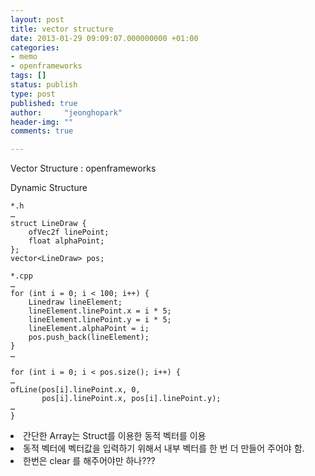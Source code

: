 ```yaml
---
layout: post
title: vector structure
date: 2013-01-29 09:09:07.000000000 +01:00
categories:
- memo
- openframeworks
tags: []
status: publish
type: post
published: true
author:     "jeonghopark"
header-img: ""
comments: true

---
```

Vector Structure : openframeworks

Dynamic Structure

<pre><code>*.h
…
struct LineDraw {
    ofVec2f linePoint;
    float alphaPoint;
};
vector&lt;LineDraw&gt; pos;

*.cpp
…
for (int i = 0; i &lt; 100; i++) {
    Linedraw lineElement;
    lineElement.linePoint.x = i * 5;
    lineElement.linePoint.y = i * 5;
    lineElement.alphaPoint = i;
    pos.push_back(lineElement);
}
…

for (int i = 0; i &lt; pos.size(); i++) {
…
ofLine(pos[i].linePoint.x, 0,
       pos[i].linePoint.x, pos[i].linePoint.y);
…
}</code></pre>

<li>
간단한 Array는 Struct를 이용한 동적 벡터를 이용

</li>
<li>
동적 벡터에 벡터값을 입력하기 위해서 내부 벡터를 한 번 더 만들어 주어야 함.

</li>
<li>
한번은 clear 를 해주어야만 하나???

</li>
